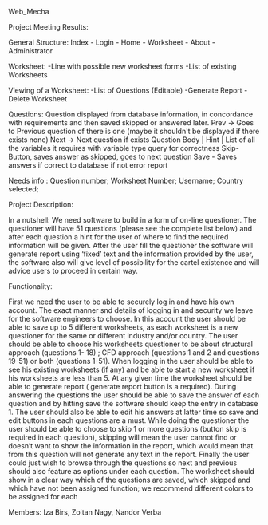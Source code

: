 Web_Mecha

Project Meeting Results:

General Structure: 
 Index - Login - Home - Worksheet - About - Administrator

Worksheet:
-Line with possible new worksheet forms
-List of existing Worksheets

Viewing of a Worksheet:
-List of Questions (Editable)
-Generate Report
-Delete Worksheet
 
Questions:
Question displayed from database information, in concordance with requirements and then saved skipped or answered later.
Prev -> Goes to Previous question of there is one (maybe it shouldn't be displayed if there exists none)
Next -> Next question if exists
Question Body | Hint | List of all the variables it requires with variable type query for correctness
Skip- Button, saves answer as skipped, goes to next question
Save - Saves answers if correct to database if not error report

Needs info : Question number; Worksheet Number; Username; Country selected;


Project Description:

In a nutshell: We need software to build in a form of on-line questioner. The questioner will have 51 questions (please see the complete list below) and after each question a hint for the user of where to find the required information will be given.  After the user fill the questioner the software will generate report using ‘fixed’ text and the information provided by the user, the software also will give level of possibility for the cartel existence and will advice users to proceed in certain way.

Functionality:

First we need the user to be able to securely log in and have his own account. The exact manner snd details of logging in and security we leave for the software engineers to choose.
 In this account the user should be able to save up to 5 different worksheets, as each worksheet is a new questioner for the same or different industry and/or country.  The user should be able to choose his worksheets questioner to be about structural approach (questions 1- 18) ; CFD approach (questions  1 and 2 and questions 19-51) or both (questions 1-51). When logging in the user should be able to see his existing worksheets (if any) and be able to start a new worksheet if his worksheets are less than 5.
 At any given time the worksheet should be able to generate report ( generate report button is a required).
During answering the questions the user should be able to save the answer of each question and by hitting save the software should keep the entry in database 1. The user should also be able to edit his answers at latter time so save and edit buttons  in each questions are a must.
While doing the questioner the user should be able to choose to skip 1 or more questions (button skip is required in each question), skipping will mean the user cannot find or doesn’t want to show the information in the report, which would mean that from this question will not generate any text in the report.
Finally the user could just wish to browse through the questions so next and previous should also feature as options under each question. 
The worksheet should show in a clear way which of the questions are saved, which skipped and which have not been assigned function; we recommend different colors to be assigned for each 

Members:
Iza Birs, Zoltan Nagy, Nandor Verba
